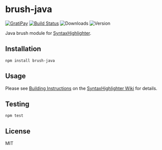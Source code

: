 # brush-java

[![GratiPay](https://img.shields.io/gratipay/user/alexgorbatchev.svg)](https://gratipay.com/alexgorbatchev/)
[![Build Status](https://travis-ci.org/syntaxhighlighter/brush-java.svg)](https://travis-ci.org/syntaxhighlighter/brush-java)
![Downloads](https://img.shields.io/npm/dm/brush-java.svg)
![Version](https://img.shields.io/npm/v/brush-java.svg)

Java brush module for [SyntaxHighlighter](https://github.com/syntaxhighlighter/syntaxhighlighter).

## Installation

```
npm install brush-java
```

## Usage

Please see [Building Instructions](https://github.com/syntaxhighlighter/syntaxhighlighter/wiki/Building) on the [SyntaxHighlighter Wiki](https://github.com/syntaxhighlighter/syntaxhighlighter/wiki) for details.

## Testing

```
npm test
```

## License

MIT
